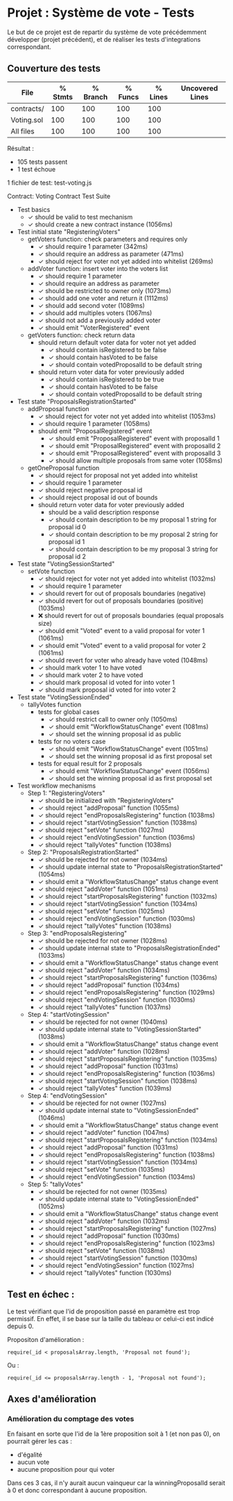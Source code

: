 # Projet : Système de vote - Tests

Le but de ce projet est de repartir du système de vote précédemment développer (projet précédent),
et de réaliser les tests d'integrations correspondant.

## Couverture des tests

File         |  % Stmts | % Branch |  % Funcs |  % Lines |Uncovered Lines |
-------------|----------|----------|----------|----------|----------------|
contracts/  |      100 |      100 |      100 |      100 |                |
Voting.sol |      100 |      100 |      100 |      100 |                |
All files    |      100 |      100 |      100 |      100 |                |


Résultat :
- 105 tests passent
- 1 test échoue

1 fichier de test: test-voting.js

Contract: Voting Contract Test Suite
- Test basics
  - ✓ should be valid to test mechanism
  - ✓ should create a new contract instance (1056ms)
- Test initial state "RegisteringVoters"
  - getVoters function: check parameters and requires only
    - ✓ should require 1 parameter (342ms)
    - ✓ should require an address as parameter (471ms)
    - ✓ should reject for voter not yet added into whitelist (269ms)
  - addVoter function: insert voter into the voters list
    - ✓ should require 1 parameter
    - ✓ should require an address as parameter
    - ✓ should be restricted to owner only (1073ms)
    - ✓ should add one voter and return it (1112ms)
    - ✓ should add second voter (1089ms)
    - ✓ should add multiples voters (1067ms)
    - ✓ should not add a previously added voter
    - ✓ should emit "VoterRegistered" event
  - getVoters function: check return data
    - should return default voter data for voter not yet added
      - ✓ should contain isRegistered to be false
      - ✓ should contain hasVoted to be false
      - ✓ should contain votedProposalId to be default string
    - should return voter data for voter previously added
      - ✓ should contain isRegistered to be true
      - ✓ should contain hasVoted to be false
      - ✓ should contain votedProposalId to be default string
- Test state "ProposalsRegistrationStarted"
  - addProposal function
    - ✓ should reject for voter not yet added into whitelist (1053ms)
    - ✓ should require 1 parameter (1058ms)
    - should emit "ProposalRegistered" event
      - ✓ should emit "ProposalRegistered" event with proposalId 1
      - ✓ should emit "ProposalRegistered" event with proposalId 2
      - ✓ should emit "ProposalRegistered" event with proposalId 3
      - ✓ should allow multiple proposals from same voter (1058ms)
  - getOneProposal function
    - ✓ should reject for proposal not yet added into whitelist
    - ✓ should require 1 parameter
    - ✓ should reject negative proposal id
    - ✓ should reject proposal id out of bounds
    - should return voter data for voter previously added
      - should be a valid description response
      - ✓ should contain description to be my proposal 1 string for proposal id 0
      - ✓ should contain description to be my proposal 2 string for proposal id 1
      - ✓ should contain description to be my proposal 3 string for proposal id 2
- Test state "VotingSessionStarted"
  - setVote function
    - ✓ should reject for voter not yet added into whitelist (1032ms)
    - ✓ should require 1 parameter
    - ✓ should revert for out of proposals boundaries (negative)
    - ✓ should revert for out of proposals boundaries (positive) (1035ms)
    - ❌ should revert for out of proposals boundaries (equal proposals size)
    - ✓ should emit "Voted" event to a valid proposal for voter 1 (1061ms)
    - ✓ should emit "Voted" event to a valid proposal for voter 2 (1061ms)
    - ✓ should revert for voter who already have voted (1048ms)
    - ✓ should mark voter 1 to have voted
    - ✓ should mark voter 2 to have voted
    - ✓ should mark proposal id voted for into voter 1
    - ✓ should mark proposal id voted for into voter 2
- Test state "VotingSessionEnded"
  - tallyVotes function
    - tests for global cases
      - ✓ should restrict call to owner only (1050ms)
      - ✓ should emit "WorkflowStatusChange" event (1081ms)
      - ✓ should set the winning proposal id as public
    - tests for no voters case
      - ✓ should emit "WorkflowStatusChange" event (1051ms)
      - ✓ should set the winning proposal id as first proposal set
    - tests for equal result for 2 proposals
      - ✓ should emit "WorkflowStatusChange" event (1056ms)
      - ✓ should set the winning proposal id as first proposal set
- Test workflow mechanisms
  - Step 1: "RegisteringVoters"
    - ✓ should be initialized with "RegisteringVoters"
    - ✓ should reject "addProposal" function (1055ms)
    - ✓ should reject "endProposalsRegistering" function (1038ms)
    - ✓ should reject "startVotingSession" function (1038ms)
    - ✓ should reject "setVote" function (1027ms)
    - ✓ should reject "endVotingSession" function (1036ms)
    - ✓ should reject "tallyVotes" function (1038ms)
  - Step 2: "ProposalsRegistrationStarted"
    - ✓ should be rejected for not owner (1034ms)
    - ✓ should update internal state to "ProposalsRegistrationStarted" (1054ms)
    - ✓ should emit a "WorkflowStatusChange" status change event
    - ✓ should reject "addVoter" function (1051ms)
    - ✓ should reject "startProposalsRegistering" function (1032ms)
    - ✓ should reject "startVotingSession" function (1034ms)
    - ✓ should reject "setVote" function (1025ms)
    - ✓ should reject "endVotingSession" function (1030ms)
    - ✓ should reject "tallyVotes" function (1038ms)
  - Step 3: "endProposalsRegistering"
    - ✓ should be rejected for not owner (1028ms)
    - ✓ should update internal state to "ProposalsRegistrationEnded" (1033ms)
    - ✓ should emit a "WorkflowStatusChange" status change event
    - ✓ should reject "addVoter" function (1034ms)
    - ✓ should reject "startProposalsRegistering" function (1036ms)
    - ✓ should reject "addProposal" function (1034ms)
    - ✓ should reject "endProposalsRegistering" function (1029ms)
    - ✓ should reject "endVotingSession" function (1030ms)
    - ✓ should reject "tallyVotes" function (1037ms)
  - Step 4: "startVotingSession"
    - ✓ should be rejected for not owner (1040ms)
    - ✓ should update internal state to "VotingSessionStarted" (1038ms)
    - ✓ should emit a "WorkflowStatusChange" status change event
    - ✓ should reject "addVoter" function (1028ms)
    - ✓ should reject "startProposalsRegistering" function (1035ms)
    - ✓ should reject "addProposal" function (1031ms)
    - ✓ should reject "endProposalsRegistering" function (1036ms)
    - ✓ should reject "startVotingSession" function (1038ms)
    - ✓ should reject "tallyVotes" function (1039ms)
  - Step 4: "endVotingSession"
    - ✓ should be rejected for not owner (1027ms)
    - ✓ should update internal state to "VotingSessionEnded" (1046ms)
    - ✓ should emit a "WorkflowStatusChange" status change event
    - ✓ should reject "addVoter" function (1047ms)
    - ✓ should reject "startProposalsRegistering" function (1034ms)
    - ✓ should reject "addProposal" function (1031ms)
    - ✓ should reject "endProposalsRegistering" function (1038ms)
    - ✓ should reject "startVotingSession" function (1034ms)
    - ✓ should reject "setVote" function (1035ms)
    - ✓ should reject "endVotingSession" function (1034ms)
  - Step 5: "tallyVotes"
    - ✓ should be rejected for not owner (1035ms)
    - ✓ should update internal state to "VotingSessionEnded" (1052ms)
    - ✓ should emit a "WorkflowStatusChange" status change event
    - ✓ should reject "addVoter" function (1032ms)
    - ✓ should reject "startProposalsRegistering" function (1027ms)
    - ✓ should reject "addProposal" function (1030ms)
    - ✓ should reject "endProposalsRegistering" function (1023ms)
    - ✓ should reject "setVote" function (1038ms)
    - ✓ should reject "startVotingSession" function (1030ms)
    - ✓ should reject "endVotingSession" function (1027ms)
    - ✓ should reject "tallyVotes" function (1030ms)

  
## Test en échec :
Le test vérifiant que l'id de proposition passé en paramètre est trop permissif.
En effet, il se base sur la taille du tableau or celui-ci est indicé depuis 0.

Propositon d'amélioration :
```solidity
require(_id < proposalsArray.length, 'Proposal not found');
```
Ou : 

```solidity
require(_id <= proposalsArray.length - 1, 'Proposal not found');
```

## Axes d'amélioration
### Amélioration du comptage des votes
En faisant en sorte que l'id de la 1ère proposition soit à 1 (et non pas 0), on pourrait gérer les cas :
- d'égalité
- aucun vote
- aucune proposition pour qui voter

Dans ces 3 cas, il n'y aurait aucun vainqueur car la winningProposalId serait à 0 et donc correspondant à aucune proposition.
